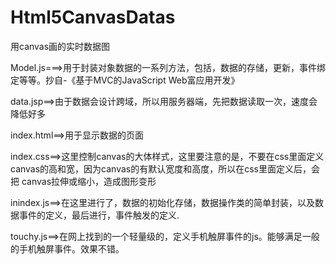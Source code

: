 Html5CanvasDatas
================

用canvas画的实时数据图


Model.js===>用于封装对象数据的一系列方法，包括，数据的存储，更新，事件绑定等等。抄自-《基于MVC的JavaScript Web富应用开发》

data.jsp==>由于数据会设计跨域，所以用服务器端，先把数据读取一次，速度会降低好多

index.html==>用于显示数据的页面


index.css==>这里控制canvas的大体样式，这里要注意的是，不要在css里面定义canvas的高和宽，因为canvas的有默认宽度和高度，所以在css里面定义后，会把
canvas拉伸或缩小，造成图形变形


inindex.js==>在这里进行了，数据的初始化存储，数据操作类的简单封装，以及数据事件的定义，最后进行，事件触发的定义.



touchy.js==>在网上找到的一个轻量级的，定义手机触屏事件的js。能够满足一般的手机触屏事件。效果不错。

